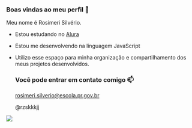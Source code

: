 ### Boas vindas ao meu perfil 💟

Meu nome é Rosimeri Silvério.

- Estou estudando no [Alura](httsps:\\www.aulra.com.br) 
- Estou me desenvolvendo na linguagem JavaScript
- Utilizo esse espaço para minha organização e compartilhamento dos meus projetos desenvolvidos.

  ### Você pode entrar em contato comigo 📫

  rosimeri.silverio@escola.pr.gov.br

  
  @rzskkkjj

![](https://media.tenor.com/jrh63sgGLBwAAAAi/one-piece-pixel.gif)
